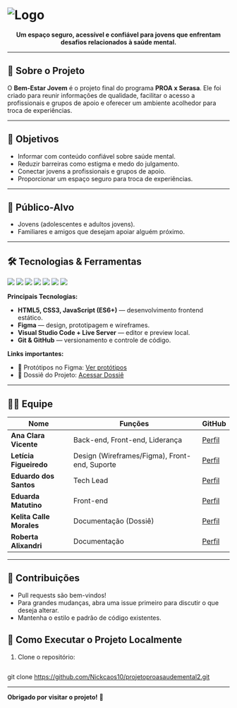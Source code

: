 # ![Logo](/assets/imgs/logo.png)

<p align="center">
  <strong>Um espaço seguro, acessível e confiável para jovens que enfrentam desafios relacionados à saúde mental.</strong>
</p>

---

## 📖 Sobre o Projeto
O **Bem-Estar Jovem** é o projeto final do programa **PROA x Serasa**. Ele foi criado para reunir informações de qualidade, facilitar o acesso a profissionais e grupos de apoio e oferecer um ambiente acolhedor para troca de experiências.

---

## 🎯 Objetivos
- Informar com conteúdo confiável sobre saúde mental.  
- Reduzir barreiras como estigma e medo do julgamento.  
- Conectar jovens a profissionais e grupos de apoio.  
- Proporcionar um espaço seguro para troca de experiências.

---

## 👥 Público-Alvo
- Jovens (adolescentes e adultos jovens).  
- Familiares e amigos que desejam apoiar alguém próximo.

---

## 🛠️ Tecnologias & Ferramentas

<p align="left">
  <img src="https://img.shields.io/badge/HTML5-E44D26?style=for-the-badge&logo=html5&logoColor=fff" />
  <img src="https://img.shields.io/badge/CSS3-264DE4?style=for-the-badge&logo=css3&logoColor=fff" />
  <img src="https://img.shields.io/badge/JavaScript-F7DF1E?style=for-the-badge&logo=javascript&logoColor=000" />
  <img src="https://img.shields.io/badge/Figma-F24E1E?style=for-the-badge&logo=figma&logoColor=fff" />
  <img src="https://img.shields.io/badge/VS%20Code-007ACC?style=for-the-badge&logo=visual-studio-code&logoColor=fff" />
  <img src="https://img.shields.io/badge/Git-000000?style=for-the-badge&logo=git&logoColor=F05032" />
  <img src="https://img.shields.io/badge/GitHub-181717?style=for-the-badge&logo=github&logoColor=fff" />
</p>

**Principais Tecnologias:**  
- **HTML5, CSS3, JavaScript (ES6+)** — desenvolvimento frontend estático.  
- **Figma** — design, prototipagem e wireframes.  
- **Visual Studio Code + Live Server** — editor e preview local.  
- **Git & GitHub** — versionamento e controle de código.

**Links importantes:**  
- 🎨 Protótipos no Figma: [Ver protótipos](https://www.figma.com/design/E3bhDPWzbTP0ggrlYNDuU3/Bem-Estar-Jovem---prot%C3%B3tipos?m=auto&t=DTrrYOWzXj7DLPHe-6)  
- 📖 Dossiê do Projeto: [Acessar Dossiê](https://heyzine.com/flip-book/3b723cbc14.html)

---

## 👩‍💻 Equipe

| Nome                        | Funções                                        | GitHub                                            |
|-----------------------------|------------------------------------------------|---------------------------------------------------|
| **Ana Clara Vicente**       | Back-end, Front-end, Liderança                 | [Perfil](https://github.com/Nickcaos10)           |
| **Letícia Figueiredo**      | Design (Wireframes/Figma), Front-end, Suporte  | [Perfil](https://github.com/leticiahfs)           |
| **Eduardo dos Santos**      | Tech Lead                                      | [Perfil](https://github.com/duzonho)              |
| **Eduarda Matutino**        | Front-end                                      | [Perfil](https://github.com/Eduarda-Matutino)     |
| **Kelita Calle Morales**    | Documentação (Dossiê)                          | [Perfil](https://github.com/kelita555)            |
| **Roberta Alixandri**       | Documentação                                   | [Perfil](https://github.com/Robertaalix)          |

---

## 🤝 Contribuições
- Pull requests são bem-vindos!
- Para grandes mudanças, abra uma issue primeiro para discutir o que deseja alterar.
- Mantenha o estilo e padrão de código existentes.

## 🚀 Como Executar o Projeto Localmente
1. Clone o repositório:  
   ```bash
git clone https://github.com/Nickcaos10/projetoproasaudemental2.git

---
**Obrigado por visitar o projeto!** 🙌